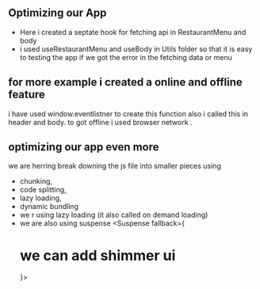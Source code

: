 ## Optimizing our App

* Here i created a septate hook for fetching api in RestaurantMenu and body 
* i used useRestaurantMenu and useBody  in Utils folder so that it is easy to testing the app if we got the error in the fetching data or menu 
## for more example i created a online and offline feature 
i have used window.eventlistner to create this function also i called this in header and body.
to got offline i used browser network .

## optimizing our app even more
we are herring break downing the js file into smaller pieces using 
* chunking,
* code splitting,
* lazy loading, 
* dynamic bundling
* we r using lazy loading (it also called on demand loading)
* we are also using suspense <Suspense fallback={ <h1> we can add shimmer ui </h1> }> </Grocery> </suspense>

